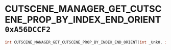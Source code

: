 # CUTSCENE_MANAGER_GET_CUTSCENE_PROP_BY_INDEX_END_ORIENT `0xA56DCCF2`

```cpp
int CUTSCENE_MANAGER_GET_CUTSCENE_PROP_BY_INDEX_END_ORIENT(int _Unk0, int _Unk1, int _Unk2);
```